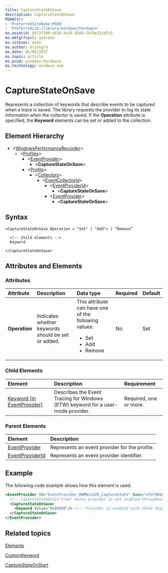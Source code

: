 ```yaml
---
title: CaptureStateOnSave
description: CaptureStateOnSave
MSHAttr:
- 'PreferredSiteName:MSDN'
- 'PreferredLib:/library/windows/hardware'
ms.assetid: d672f309-e038-4c69-9288-fbf8e251dfc5
ms.mktglfcycl: operate
ms.sitesec: msdn
ms.author: eliotgra
ms.date: 05/05/2017
ms.topic: article
ms.prod: windows-hardware
ms.technology: windows-oem
---
```



# CaptureStateOnSave

Represents a collection of keywords that describe events to be captured when a trace is saved. The library requests the provider to log its state information when the collector is saved. If the **Operation** attribute is specified, the **Keyword** elements can be set or added to the collection.


## Element Hierarchy

* \<[WindowsPerformanceRecorder](windowsperformancerecorder.md)\>
  * \<[Profiles](profiles.md)\>
    * \<[EventProvider](eventprovider.md)\>
      * \<**CaptureStateOnSave**\>
    * \<[Profile](profile-wpr.md)\>
      * \<[Collectors](collectors.md)\>
        * \<[EventCollectorId](eventcollectorid.md)\>
          * \<[EventProviderId](eventproviderid.md)\>
            * \<**CaptureStateOnSave**\>
          * \<[EventProvider](eventprovider.md)\>
            * \<**CaptureStateOnSave**\>


## Syntax

```
<CaptureStateOnSave Operation = "Set" | "Add"> | “Remove”

  <!-- Child elements -->
  Keyword

</CaptureStateOnSave>
```


## Attributes and Elements


### Attributes

| Attribute     | Description                                        | Data type                                                                                                 | Required | Default |
| :------------ | :------------------------------------------------- | :-------------------------------------------------------------------------------------------------------- | :------- | :------ |
| **Operation** | Indicates whether keywords should be set or added. | This attribute can have one of the following values: <ul> <li>Set</li> <li>Add</li> <li>Remove</li> </ul> | No       | Set     |


### Child Elements

| Element                                                     | Description                                                                     | Requirement            |
|:------------------------------------------------------------|:--------------------------------------------------------------------------------|:-----------------------|
| [Keyword (in EventProvider)](keyword--in-eventprovider-.md) | Describes the Event Tracing for Windows (ETW) keyword for a user-mode provider. | Required, one or more. |


### Parent Elements

| Element                               | Description                                   |
|:--------------------------------------|:----------------------------------------------|
| [EventProvider](eventprovider.md)     | Represents an event provider for the profile. |
| [EventProviderId](eventproviderid.md) | Represents an event provider identifier.      |


## Example

The following code example shows how this element is used.

```xml
<EventProvider Id="EventProvider_DWMWin32k_CaptureState" Name="e7ef96be-969f-414f-97d7-3ddb7b558ccc" NonPagedMemory="true" CaptureStateOnly="true" > 
  <!-- CaptureStateOnly="true" means provider is not enabled throughout the tracing session. -->
  <CaptureStateOnSave>
    <Keyword Value="0x80000"/> <!-- Provider is enabled with these keywords when tracing is saved. -->
  </CaptureStateOnSave>
</EventProvider>
```


## Related topics

[Elements](elements.md)

[CustomKeyword](customkeyword.md)

[CaptureStateOnStart](capturestateonstart.md)

